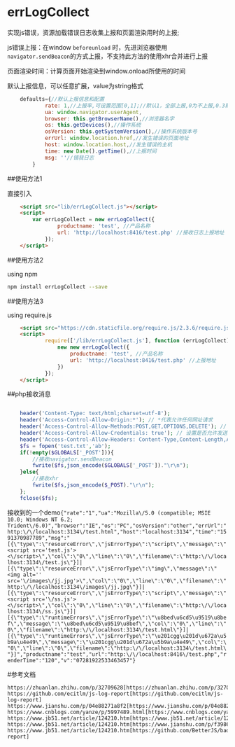 # errLogCollect

实现js错误，资源加载错误日志收集上报和页面渲染用时的上报;

js错误上报：在window `beforeunload` 时，先进浏览器使用`navigator.sendBeacon`的方式上报，不支持此方法的使用xhr合并进行上报

页面渲染时间：计算页面开始渲染到window.onload所使用的时间

默认上报信息，可以任意扩展，value为string格式

```Javascript
    defaults={//默认上报信息和配置
            rate: 1,//上报率,可设置范围[0,1];//默认1，全部上报,0为不上报,0.3默认上报30%
            ua: window.navigator.userAgent,
            browser: this.getBrowserName(),//浏览器名字
            os: this.getDevices(),//操作系统
            osVersion: this.getSystemVersion(),//操作系统版本号
            errUrl: window.location.href,//发生错误的页面地址
            host: window.location.host,//发生错误的主机
            time: new Date().getTime(),//上报时间
            msg: ''//错我日志
        }
```

##使用方法1

直接引入

```html
    <script src="lib/errLogCollect.js"></script>
    <script>
        var errLogCollect = new errLogCollect({
                productname: 'test', //产品名称
                url: 'http://localhost:8416/test.php' //接收日志上报地址
            });
    </script>
```

##使用方法2

using npm

```bash
npm install errLogCollect --save
```

##使用方法3

using require.js

```html
    <script src="https://cdn.staticfile.org/require.js/2.3.6/require.js"></script>
    <script>
            require(['/lib/errLogCollect.js'], function (errLogCollect) {
                new new errLogCollect({
                    productname: 'test', //产品名称
                    url: 'http://localhost:8416/test.php' //上报地址
                })
            });
    </script>
```

##php接收消息

```php

    header('Content-Type: text/html;charset=utf-8');
    header('Access-Control-Allow-Origin:*'); // *代表允许任何网址请求
    header('Access-Control-Allow-Methods:POST,GET,OPTIONS,DELETE'); // 允许请求的类型
    header('Access-Control-Allow-Credentials: true'); // 设置是否允许发送 cookies
    header('Access-Control-Allow-Headers: Content-Type,Content-Length,Accept-Encoding,X-Requested-with, Origin');
    $fs = fopen('test.txt','ab');
    if(!empty($GLOBALS['_POST'])){
        //接收navigator.sendBeacon
        fwrite($fs,json_encode($GLOBALS['_POST'])."\r\n");
    }else{
        //接收xhr
        fwrite($fs,json_encode($_POST)."\r\n");
    };
    fclose($fs);

```

接收到的一个demo`{"rate":"1","ua":"Mozilla\/5.0 (compatible; MSIE 10.0; Windows NT 6.2; Trident\/6.0)","browser":"IE","os":"PC","osVersion":"other","errUrl":"http:\/\/localhost:3134\/test.html","host":"localhost:3134","time":"1591370987789","msg":"[{\"type\":\"resourceError\",\"jsErrorType\":\"script\",\"message\":\"<script src='test.js'><\/script>\",\"col\":\"0\",\"line\":\"0\",\"filename\":\"http:\/\/localhost:3134\/test.js\"}]|[{\"type\":\"resourceError\",\"jsErrorType\":\"img\",\"message\":\"<img alt='' src='\/images\/jj.jpg'>\",\"col\":\"0\",\"line\":\"0\",\"filename\":\"http:\/\/localhost:3134\/images\/jj.jpg\"}]|[{\"type\":\"resourceError\",\"jsErrorType\":\"script\",\"message\":\"<script src='\/ss.js'><\/script>\",\"col\":\"0\",\"line\":\"0\",\"filename\":\"http:\/\/localhost:3134\/ss.js\"}]|[{\"type\":\"runtimeErrors\",\"jsErrorType\":\"\u8bed\u6cd5\u9519\u8bef\",\"message\":\"\u8bed\u6cd5\u9519\u8bef\",\"col\":\"0\",\"line\":\"0\",\"filename\":\"http:\/\/localhost:3134\/test.html\"}]|[{\"type\":\"runtimeErrors\",\"jsErrorType\":\"\u201cgg\u201d\u672a\u5b9a\u4e49\",\"message\":\"\u201cgg\u201d\u672a\u5b9a\u4e49\",\"col\":\"0\",\"line\":\"0\",\"filename\":\"http:\/\/localhost:3134\/test.html\"}]","productname":"test","url":"http:\/\/localhost:8416\/test.php","renderTime":"120","v":"07281922533463457"}`

#参考文档

    https://zhuanlan.zhihu.com/p/32709628[https://zhuanlan.zhihu.com/p/32709628]
    https://github.com/ecitlm/js-log-report[https://github.com/ecitlm/js-log-report]
    https://www.jianshu.com/p/04e88271a8f2[https://www.jianshu.com/p/04e88271a8f2]
    https://www.cnblogs.com/yanze/p/5997489.html[https://www.cnblogs.com/yanze/p/5997489.html]
    https://www.jb51.net/article/124210.htm[https://www.jb51.net/article/124210.htm]
    https://www.jb51.net/article/124210.htm[https://www.jianshu.com/p/f3986ad5f8f6]
    https://www.jb51.net/article/124210.htm[https://github.com/BetterJS/badjs-report]